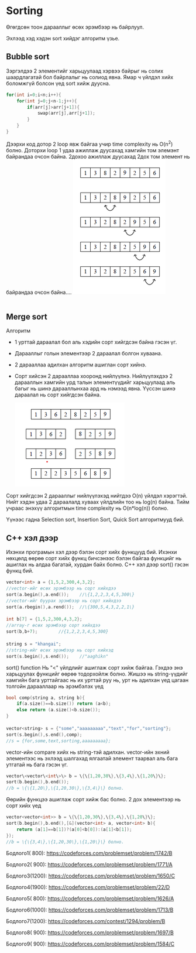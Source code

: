 # Sorting

Өгөгдсөн тоон дарааллыг өсөх эрэмбээр нь байрлуул.

Эхлээд хэд хэдэн sort хийдэг алгоритм үзье.

## Bubble sort

Зэргэлдээ 2 элементийг харьцуулаад хэрвээ байрыг нь солих шаардлагатай бол байрлалыг нь солиод явна. Ямар ч үйлдэл хийх боломжгүй болсон үед sort хийж дуусна.
```cpp
for(int i=0;i<n;i++){
    for(int j=0;j<n-1;j++){
        if(arr[j]>arr[j+1]){
            swap(arr[j],arr[j+1]);
        }
    }
}
```
Дээрхи код дотор 2 loop явж байгаа учир time complexity нь O(n<sup>2</sup>) болно. 
Доторхи loop 1 удаа ажиллаж дуусахад хамгийн том элемэнт байрандаа очсон байна. 2дохоо ажиллаж дуусахад 2дох том элемент нь байрандаа очсон байна....
![Alt](images/bubble_sort.png)
<br><br>

## Merge sort

Алгоритм
* 1 урттай дараалал бол аль хэдийн сорт хийгдсэн байна гэсэн үг.
* Дарааллыг голын элементээр 2 дараалал болгон хуваана.
* 2 дарааллаа адилхан алгоритм ашиглан сорт хийнэ.
* Сорт хийсэн 2 дарааллаа хооронд нийлүүлнэ. Нийлүүлэхдээ 2 дарааллын хамгийн урд талын элементүүдийг харьцуулаад аль багыг нь шинэ дарааллынхаа ард нь нэмээд явна. Үүссэн шинэ дараалал нь сорт хийгдсэн байна.
  
  ![Alt](images/merge_sort.png)

Сорт хийгдсэн 2 дарааллыг нийлүүлэхэд нийтдээ O(n) үйлдэл хэрэгтэй. Нийт хэдэн удаа 2 дараалалд хуваах үйлдлийн тоо нь log(n) байна. Тийм учраас энэхүү алгоритмын time complexity нь O(n*log(n)) болно.

Үүнээс гадна Selection sort, Insertion Sort, Quick Sort алгоритмууд бий.

## C++ хэл дээр 

Ихэнхи програмын хэл дээр бэлэн сорт хийх функцууд бий. Ихэнхи нөхцөлд өөрөө сорт хийх функц бичсэнээс бэлэн байгаа функцийг нь ашиглах нь алдаа багатай, хурдан байх болно.
C++ хэл дээр sort() гэсэн функц бий.
```cpp
vector<int> a = {1,5,2,300,4,3,2};
//vector-ийг өсөх эрэмбээр нь сорт хийхдээ
sort(a.begin(),a.end());    //\{1,2,2,3,4,5,300\}
//vector-ийг буурах эрэмбээр нь сорт хийхдээ
sort(a.rbegin(),a.rend());  //\{300,5,4,3,2,2,1\}

int b[7] = {1,5,2,300,4,3,2};
//array-г өсөх эрэмбээр сорт хийхдээ
sort(b,b+7);        //{1,2,2,3,4,5,300}

string s = "khangai";
//string-ийг өсөх эрэмбээр нь сорт хийхэд
sort(s.begin(),s.end());    //"aaghikn"
```

sort() function Нь "<" үйлдлийг ашиглаж сорт хийж байгаа. Гэхдээ энэ харьцуулах функцийг өөрөө тодорхойлж болно.
Жишээ нь string-үүдийг хамгийн бага урттайгаас нь их урттай руу нь, урт нь адилхан үед цагаан толгойн дарааллаар нь эрэмбэлэх үед
```cpp
bool comp(string a, string b){
    if(a.size()==b.size()) return (a<b);
    else return (a.size()<b.size());
}

vector<string> s = {"some","aaaaaaaaa","text","for","sorting"};
sort(s.begin(),s.end(),comp);
//s = {for,some,text,sorting,aaaaaaaaa};
```

vector-ийн compare хийх нь string-тэй адилхан.
vector-ийн эхний элементээс нь эхлээд шалгахад ялгаатай элемент таарвал аль бага утгатай нь бага гэсэн үг.
```cpp
vector\<vector\<int\>\> b = \{\{1,20,30\},\{3,4\},\{1,20\}\};
sort(b.begin(),b.end());
//b = \{\{1,20\},\{1,20,30\},\{3,4\}\} болно.

```
Өөрийн функцээ ашиглаж сорт хийж бас болно.
2 дох элементээр нь сорт хийх үед
```cpp
vector<vector<int>> b = \{\{1,20,30\},\{3,4\},\{1,20\}\};
sort(b.begin(),b.end(),[&](vector<int> a, vector<int> b){
    return (a[1]==b[1])?(a[0]<b[0]):(a[1]<b[1]);
});
//b = \{\{3,4\},\{1,20,30\},\{1,20\}\} болно.
```

Бодлого1( 800): https://codeforces.com/problemset/problem/1742/B

Бодлого2( 900): https://codeforces.com/problemset/problem/1771/A

Бодлого3(1200): https://codeforces.com/problemset/problem/1650/C

Бодлого4(1900): https://codeforces.com/problemset/problem/22/D

Бодлого5( 800): https://codeforces.com/problemset/problem/1626/A

Бодлого6(1000): https://codeforces.com/problemset/problem/1713/B

Бодлого7(1200): https://codeforces.com/contest/1294/problem/B

Бодлого8( 900): https://codeforces.com/problemset/problem/1697/B

Бодлого9( 900): https://codeforces.com/problemset/problem/1584/C


